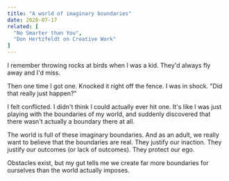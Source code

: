 ```yaml
---
title: "A world of imaginary boundaries"
date: 2020-07-17
related: [
  "No Smarter than You",
  "Don Hertzfeldt on Creative Work"
]
---
```


I remember throwing rocks at birds when I was a kid. They'd always fly away and I'd miss.

Then one time I got one. Knocked it right off the fence. I was in shock. "Did that really just happen?"

I felt conflicted. I didn't think I could actually ever hit one. It's like I was just playing with the boundaries of my world, and suddenly discovered that there wasn't actually a boundary there at all.

The world is full of these imaginary boundaries. And as an adult, we really want to believe that the boundaries are real. They justify our inaction. They justify our outcomes (or lack of outcomes). They protect our ego.

Obstacles exist, but my gut tells me we create far more boundaries for ourselves than the world actually imposes.
